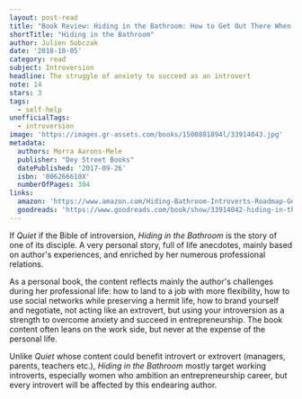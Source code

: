 ```yaml
---
layout: post-read
title: "Book Review: Hiding in the Bathroom: How to Get Out There When You'd Rather Stay Home"
shortTitle: "Hiding in the Bathroom"
author: Julien Sobczak
date: '2018-10-05'
category: read
subject: Introversion
headline: The struggle of anxiety to succeed as an introvert
note: 14
stars: 3
tags:
  - self-help
unofficialTags:
  - introversion
image: 'https://images.gr-assets.com/books/1500881894l/33914043.jpg'
metadata:
  authors: Morra Aarons-Mele
  publisher: "Dey Street Books"
  datePublished: '2017-09-26'
  isbn: '006266610X'
  numberOfPages: 304
links:
  amazon: 'https://www.amazon.com/Hiding-Bathroom-Introverts-Roadmap-Getting/dp/0062666088/'
  goodreads: 'https://www.goodreads.com/book/show/33914042-hiding-in-the-bathroom'
---
```


If *Quiet* if the Bible of introversion, *Hiding in the Bathroom* is the story of one of its disciple. A very personal story, full of life anecdotes, mainly based on author's experiences, and enriched by her numerous professional relations.

As a personal book, the content reflects mainly the author's challenges during her professional life: how to land to a job with more flexibility, how to use social networks while preserving a hermit life, how to brand yourself and negotiate, not acting like an extrovert, but using your introversion as a strength to overcome anxiety and succeed in entrepreneurship. The book content often leans on the work side, but never at the expense of the personal life.

Unlike *Quiet* whose content could benefit introvert or extrovert (managers, parents, teachers etc.), *Hiding in the Bathroom* mostly target working introverts, especially women who ambition an entrepreneurship career, but every introvert will be affected by this endearing author.
